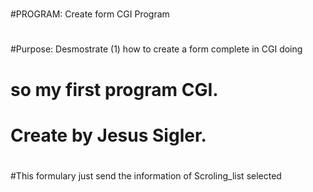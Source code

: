 #
#PROGRAM: Create form CGI Program
#
#Purpose: Desmostrate (1) how to create a form complete in CGI doing
# 		    so my first program CGI.	
#
#	Create by Jesus Sigler.
#
#This formulary just send the information of Scroling_list selected



